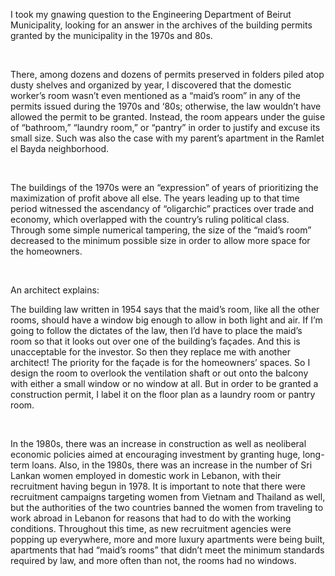 I took my gnawing question to the Engineering Department of Beirut Municipality, looking for an answer in the archives of the building permits granted by the municipality in the 1970s and 80s.

<br>

There, among dozens and dozens of permits preserved in folders piled atop dusty shelves and organized by year, I discovered that the domestic worker’s room wasn’t even mentioned as a “maid’s room” in any of the permits issued during the 1970s and ‘80s; otherwise, the law wouldn’t have allowed the permit to be granted. Instead, the room appears under the guise of “bathroom,” “laundry room,” or “pantry” in order to justify and excuse its small size. Such was also the case with my parent’s apartment in the Ramlet el Bayda neighborhood.

<br>

The buildings of the 1970s were an “expression” of years of prioritizing the maximization of profit above all else. The years leading up to that time period witnessed the ascendancy of “oligarchic” practices over trade and economy, which overlapped with the country’s ruling political class. Through some simple numerical tampering, the size of the “maid’s room” decreased to the minimum possible size in order to allow more space for the homeowners.

<br>

An architect explains:

<p class="flex mt-5 mr-5 sm:mr-20">
The building law written in 1954 says that the maid’s room, like all the other rooms, should have a window big enough to allow in both light and air. If I’m going to follow the dictates of the law, then I’d have to place the maid’s room so that it looks out over one of the building’s façades. And this is unacceptable for the investor. So then they replace me with another architect! The priority for the façade is for the homeowners’ spaces. So I design the room to overlook the ventilation shaft or out onto the balcony with either a small window or no window at all. But in order to be granted a construction permit, I label it on the floor plan as a laundry room or pantry room.

</p>

<br>

In the 1980s, there was an increase in construction as well as neoliberal economic policies aimed at encouraging investment by granting huge, long-term loans. Also, in the 1980s, there was an increase in the number of Sri Lankan women employed in domestic work in Lebanon, with their recruitment having begun in 1978. It is important to note that there were recruitment campaigns targeting women from Vietnam and Thailand as well, but the authorities of the two countries banned the women from traveling to work abroad in Lebanon for reasons that had to do with the working conditions. Throughout this time, as new recruitment agencies were popping up everywhere, more and more luxury apartments were being built, apartments that had “maid’s rooms” that didn’t meet the minimum standards required by law, and more often than not, the rooms had no windows.
